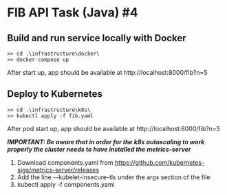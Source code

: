 # FIB API Task (Java) #4

## Build and run service locally with Docker

```
>> cd .\infrastructure\docker\
>> docker-compose up
```

After start up, app should be available at http://localhost:8000/fib?n=5

## Deploy to Kubernetes
```
>> cd .\infrastructure\k8s\
>> kubectl apply -f fib.yaml
```
After pod start up, app should be available at http://localhost:8000/fib?n=5

***IMPORTANT: Be aware that in order for the k8s autoscaling to work properly the cluster needs to have installed the metrics-server***
1. Download components.yaml from https://github.com/kubernetes-sigs/metrics-server/releases
2. Add the line --kubelet-insecure-tls under the args section of the file
3. kubectl apply -f components.yaml
